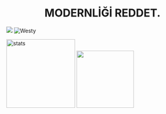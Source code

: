 <h1 align="center">MODERNLİĞİ REDDET.</h1>

<img src="https://github-readme-stats.vercel.app/api/top-langs/?username=westydev&layout=compact&text_color=FF9DD9&title_color=FF9DD9&bg_color=141321"/>
<img src="https://komarev.com/ghpvc/?username=dropinnemm&label=Ziyaretçi%20Sayısı&color=da004e" alt="Westy" />
<p align="left">
   <img src="https://github-readme-stats.vercel.app/api?username=dropinnemm&count_private=true&show_icons=true&theme=midnight-purple&hide_border=true" width="%100" height="180px" alt="stats" />
   <img src="https://github-readme-stats.vercel.app/api/top-langs/?username=dropinnemm&layout=compact&show_icons=true&theme=midnight-purple&hide_border=true"width="%100" height="150px" />


